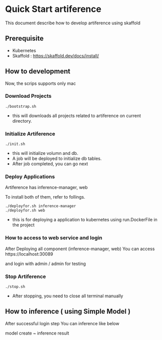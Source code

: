 # Quick Start artiference

This document describe how to develop artiference using skaffold

## Prerequisite

- Kubernetes
- Skaffold : https://skaffold.dev/docs/install/

## How to development

Now, the scrips supports only mac

### Download Projects

```shell
./bootstrap.sh
```

- this will downloads all projects related to artiference on current directory.

### Initialize Artiference

```shell
./init.sh
```

- this will initialize volumn and db.
- A job will be deployed to initialize db tables.
- After job completed, you can go next

### Deploy Applications

Artiference has inference-manager, web

To install both of them, refer to follings.

```shell
./deployfor.sh inference-manager
./deployfor.sh web 
```
- this is for deploying a application to kubernetes using run.DockerFile in the project

### How to access to web service and login 

After Deploying all component (inference-manager, web)
You can access https://localhost:30089

and login with admin / admin for testing

### Stop Artiference

```shell
./stop.sh
```

- After stopping, you need to close all terminal manually

## How to inference ( using Simple Model )

After successful login step
You can inference like below

model create ~ inference result


